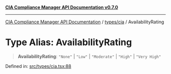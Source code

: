 [**CIA Compliance Manager API Documentation v0.7.0**](../../../README.md)

***

[CIA Compliance Manager API Documentation](../../../modules.md) / [types/cia](../README.md) / AvailabilityRating

# Type Alias: AvailabilityRating

> **AvailabilityRating**: `"None"` \| `"Low"` \| `"Moderate"` \| `"High"` \| `"Very High"`

Defined in: [src/types/cia.tsx:88](https://github.com/Hack23/cia-compliance-manager/blob/a904e43458f81faf7066f9da9fc149cc9f6e236d/src/types/cia.tsx#L88)
